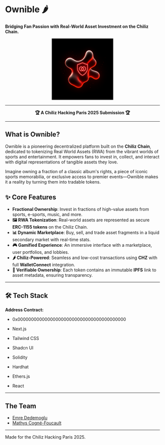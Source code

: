 # Ownible 🌶️

**Bridging Fan Passion with Real-World Asset Investment on the Chiliz Chain.**

<div align="center">
  <img src="front/public/logo.png" alt="Ownible Logo" width="200"/>
</div>

---

<div align="center">

**🏆 A Chiliz Hacking Paris 2025 Submission 🏆**

</div>

---

## What is Ownible?

Ownible is a pioneering decentralized platform built on the **Chiliz Chain**, dedicated to tokenizing Real World Assets (RWA) from the vibrant worlds of sports and entertainment. It empowers fans to invest in, collect, and interact with digital representations of tangible assets they love.

Imagine owning a fraction of a classic album's rights, a piece of iconic sports memorabilia, or exclusive access to premier events—Ownible makes it a reality by turning them into tradable tokens.

## ✨ Core Features

- **Fractional Ownership**: Invest in fractions of high-value assets from sports, e-sports, music, and more.
- **🖼️ RWA Tokenization**: Real-world assets are represented as secure **ERC-1155 tokens** on the Chiliz Chain.
- **📊 Dynamic Marketplace**: Buy, sell, and trade asset fragments in a liquid secondary market with real-time stats.
- **🎮 Gamified Experience**: An immersive interface with a marketplace, user portfolios, and lobbies.
- **🌶️ Chiliz-Powered**: Seamless and low-cost transactions using **CHZ** with full **WalletConnect** integration.
- **🔗 Verifiable Ownership**: Each token contains an immutable **IPFS** link to asset metadata, ensuring transparency.

---

## 🛠️ Tech Stack

**Address Contract:**
- 0x0000000000000000000000000000000000000000

- Next.js
- Tailwind CSS
- Shadcn UI
- Solidity
- Hardhat
- Ethers.js
- React

---


## The Team

- [Emre Dedemoglu](https://www.linkedin.com/in/emre149/)
- [Mathys Cogné-Foucault](https://www.linkedin.com/in/mathys-cogne-foucault/)

---
Made for the Chiliz Hacking Paris 2025. 